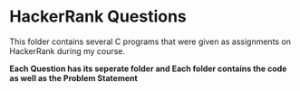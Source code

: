 # HackerRank Questions
This folder contains several C programs that were given as assignments on HackerRank during my course.

__Each Question has its seperate folder and Each folder contains the code as well as the Problem Statement__
